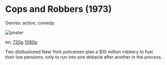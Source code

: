 # Cops and Robbers (1973)

Genres: action, comedy

![poster](http://image.tmdb.org/t/p/w500/rjhB4YdvxRogym8dF8u7FyRMKLW.jpg)

en:
  [720p](magnet:?xt=urn:btih:1E8ADCBA0AE110BA9AD318FFA35BEFDD6B408DF3&tr=udp://glotorrents.pw:6969/announce&tr=udp://tracker.opentrackr.org:1337/announce&tr=udp://torrent.gresille.org:80/announce&tr=udp://tracker.openbittorrent.com:80&tr=udp://tracker.coppersurfer.tk:6969&tr=udp://tracker.leechers-paradise.org:6969&tr=udp://p4p.arenabg.ch:1337&tr=udp://tracker.internetwarriors.net:1337)
  [1080p](magnet:?xt=urn:btih:A38058B424EE5CAD31CE2C0E88CFB36A64DDD952&tr=udp://glotorrents.pw:6969/announce&tr=udp://tracker.opentrackr.org:1337/announce&tr=udp://torrent.gresille.org:80/announce&tr=udp://tracker.openbittorrent.com:80&tr=udp://tracker.coppersurfer.tk:6969&tr=udp://tracker.leechers-paradise.org:6969&tr=udp://p4p.arenabg.ch:1337&tr=udp://tracker.internetwarriors.net:1337)
  


Two disillusioned New York policemen plan a $10 million robbery to fuel their low pensions, only to run into one debacle after another in the process.